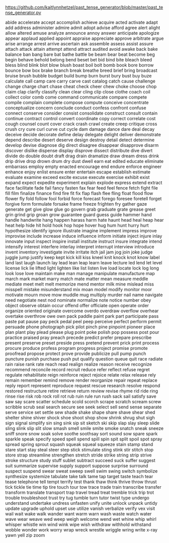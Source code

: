 https://github.com/kaitlynnhetzel/past_tense_generator/blob/master/past_tense_generator.py

abide
accelerate
accept
accomplish
achieve
acquire
acted
activate
adapt
add
address
administer
admire
admit
adopt
advise
afford
agree
alert
alight
allow
altered
amuse
analyze
announce
annoy
answer
anticipate
apologize
appear
applaud
applied
appoint
appraise
appreciate
approve
arbitrate
argue
arise
arrange
arrest
arrive
ascertain
ask
assemble
assess
assist
assure
attach
attack
attain
attempt
attend
attract
audited
avoid
awake
back
bake
balance
ban
bang
bare
bat
bathe
battle
be
beam
bear
beat
become
beg
begin
behave
behold
belong
bend
beset
bet
bid
bind
bite
bleach
bleed
bless
blind
blink
blot
blow
blush
boast
boil
bolt
bomb
book
bore
borrow
bounce
bow
box
brake
branch
break
breathe
breed
brief
bring
broadcast
bruise
brush
bubble
budget
build
bump
burn
burst
bury
bust
buy
buze
calculate
call
camp
care
carry
carve
cast
catalog
catch
cause
challenge
change
charge
chart
chase
cheat
check
cheer
chew
choke
choose
chop
claim
clap
clarify
classify
clean
clear
cling
clip
close
clothe
coach
coil
collect
color
comb
come
command
communicate
compare
compete
compile
complain
complete
compose
compute
conceive
concentrate
conceptualize
concern
conclude
conduct
confess
confront
confuse
connect
conserve
consider
consist
consolidate
construct
consult
contain
continue
contract
control
convert
coordinate
copy
correct
correlate
cost
cough
counsel
count
cover
crack
crash
crawl
create
creep
critique
cross
crush
cry
cure
curl
curve
cut
cycle
dam
damage
dance
dare
deal
decay
deceive
decide
decorate
define
delay
delegate
delight
deliver
demonstrate
depend
describe
desert
deserve
design
destroy
detail
detect
determine
develop
devise
diagnose
dig
direct
disagree
disappear
disapprove
disarm
discover
dislike
dispense
display
disprove
dissect
distribute
dive
divert
divide
do
double
doubt
draft
drag
drain
dramatize
draw
dream
dress
drink
drip
drive
drop
drown
drum
dry
dust
dwell
earn
eat
edited
educate
eliminate
embarrass
employ
empty
enacted
encourage
end
endure
enforce
engineer
enhance
enjoy
enlist
ensure
enter
entertain
escape
establish
estimate
evaluate
examine
exceed
excite
excuse
execute
exercise
exhibit
exist
expand
expect
expedite
experiment
explain
explode
express
extend
extract
face
facilitate
fade
fail
fancy
fasten
fax
fear
feed
feel
fence
fetch
fight
file
fill
film
finalize
finance
find
fire
fit
fix
flap
flash
flee
fling
float
flood
flow
flower
fly
fold
follow
fool
forbid
force
forecast
forego
foresee
foretell
forget
forgive
form
formulate
forsake
frame
freeze
frighten
fry
gather
gaze
generate
get
give
glow
glue
go
govern
grab
graduate
grate
grease
greet
grin
grind
grip
groan
grow
guarantee
guard
guess
guide
hammer
hand
handle
handwrite
hang
happen
harass
harm
hate
haunt
head
heal
heap
hear
heat
help
hide
hit
hold
hook
hop
hope
hover
hug
hum
hunt
hurry
hurt
hypothesize
identify
ignore
illustrate
imagine
implement
impress
improve
improvise
include
increase
induce
influence
inform
initiate
inject
injure
inlay
innovate
input
inspect
inspire
install
institute
instruct
insure
integrate
intend
intensify
interest
interfere
interlay
interpret
interrupt
interview
introduce
invent
inventory
investigate
invite
irritate
itch
jail
jam
jog
join
joke
judge
juggle
jump
justify
keep
kept
kick
kill
kiss
kneel
knit
knock
knot
know
label
land
last
laugh
launch
lay
lead
lean
leap
learn
leave
lecture
led
lend
let
level
license
lick
lie
lifted
light
lighten
like
list
listen
live
load
locate
lock
log
long
look
lose
love
maintain
make
man
manage
manipulate
manufacture
map
march
mark
market
marry
match
mate
matter
mean
measure
meddle
mediate
meet
melt
melt
memorize
mend
mentor
milk
mine
mislead
miss
misspell
mistake
misunderstand
mix
moan
model
modify
monitor
moor
motivate
mourn
move
mow
muddle
mug
multiply
murder
nail
name
navigate
need
negotiate
nest
nod
nominate
normalize
note
notice
number
obey
object
observe
obtain
occur
offend
offer
officiate
open
operate
order
organize
oriented
originate
overcome
overdo
overdraw
overflow
overhear
overtake
overthrow
owe
own
pack
paddle
paint
park
part
participate
pass
paste
pat
pause
pay
peck
pedal
peel
peep
perceive
perfect
perform
permit
persuade
phone
photograph
pick
pilot
pinch
pine
pinpoint
pioneer
place
plan
plant
play
plead
please
plug
point
poke
polish
pop
possess
post
pour
practice
praised
pray
preach
precede
predict
prefer
prepare
prescribe
present
preserve
preset
preside
press
pretend
prevent
prick
print
process
procure
produce
profess
program
progress
project
promise
promote
proofread
propose
protect
prove
provide
publicize
pull
pump
punch
puncture
punish
purchase
push
put
qualify
question
queue
quit
race
radiate
rain
raise
rank
rate
reach
read
realign
realize
reason
receive
recognize
recommend
reconcile
record
recruit
reduce
refer
reflect
refuse
regret
regulate
rehabilitate
reign
reinforce
reject
rejoice
relate
relax
release
rely
remain
remember
remind
remove
render
reorganize
repair
repeat
replace
reply
report
represent
reproduce
request
rescue
research
resolve
respond
restored
restructure
retire
retrieve
return
review
revise
rhyme
rid
ride
ring
rinse
rise
risk
rob
rock
roll
rot
rub
ruin
rule
run
rush
sack
sail
satisfy
save
saw
say
scare
scatter
schedule
scold
scorch
scrape
scratch
scream
screw
scribble
scrub
seal
search
secure
see
seek
select
sell
send
sense
separate
serve
service
set
settle
sew
shade
shake
shape
share
shave
shear
shed
shelter
shine
shiver
shock
shoe
shoot
shop
show
shrink
shrug
shut
sigh
sign
signal
simplify
sin
sing
sink
sip
sit
sketch
ski
skip
slap
slay
sleep
slide
sling
slink
slip
slit
slow
smash
smell
smile
smite
smoke
snatch
sneak
sneeze
sniff
snore
snow
soak
solve
soothe
soothsay
sort
sound
sow
spare
spark
sparkle
speak
specify
speed
spell
spend
spill
spin
spit
split
spoil
spot
spray
spread
spring
sprout
squash
squeak
squeal
squeeze
stain
stamp
stand
stare
start
stay
steal
steer
step
stick
stimulate
sting
stink
stir
stitch
stop
store
strap
streamline
strengthen
stretch
stride
strike
string
strip
strive
stroke
structure
study
stuff
sublet
subtract
succeed
suck
suffer
suggest
suit
summarize
supervise
supply
support
suppose
surprise
surround
suspect
suspend
swear
sweat
sweep
swell
swim
swing
switch
symbolize
synthesize
systemize
tabulate
take
talk
tame
tap
target
taste
teach
tear
tease
telephone
tell
tempt
terrify
test
thank
thaw
think
thrive
throw
thrust
tick
tickle
tie
time
tip
tire
touch
tour
tow
trace
trade
train
transcribe
transfer
transform
translate
transport
trap
travel
tread
treat
tremble
trick
trip
trot
trouble
troubleshoot
trust
try
tug
tumble
turn
tutor
twist
type
undergo
understand
undertake
undress
unfasten
unify
unite
unlock
unpack
untidy
update
upgrade
uphold
upset
use
utilize
vanish
verbalize
verify
vex
visit
wail
wait
wake
walk
wander
want
warm
warn
wash
waste
watch
water
wave
wear
weave
wed
weep
weigh
welcome
wend
wet
whine
whip
whirl
whisper
whistle
win
wind
wink
wipe
wish
withdraw
withhold
withstand
wobble
wonder
work
worry
wrap
wreck
wrestle
wriggle
wring
write
x-ray
yawn
yell
zip
zoom